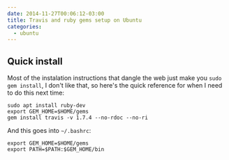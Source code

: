 ```yaml
---
date: 2014-11-27T00:06:12-03:00
title: Travis and ruby gems setup on Ubuntu
categories:
  - ubuntu
---
```


## Quick install

Most of the instalation instructions that dangle the web just make you
`sudo gem install`, I don't like that, so here's the quick reference
for when I need to do this next time:

    sudo apt install ruby-dev
    export GEM_HOME=$HOME/gems
    gem install travis -v 1.7.4 --no-rdoc --no-ri

And this goes into `~/.bashrc`:

    export GEM_HOME=$HOME/gems
    export PATH=$PATH:$GEM_HOME/bin
